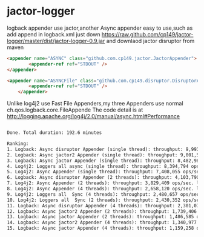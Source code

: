 jactor-logger
=============

logback appender use jactor,another Async appender
easy to use,such as add append in logback.xml
just down https://raw.github.com/cp149/jactor-logger/master/dist/jactor-logger-0.9.jar
and downlaod jactor disruptor from maven
```html
<appender name="ASYNC" class="github.com.cp149.jactor.JactorAppender">
		<appender-ref ref="STDOUT" />
</appender>
```
```html	
<appender name="ASYNCFile" class="github.com.cp149.disruptor.DisruptorAppender">		
		<appender-ref ref="STDOUT" />
	</appender>
```
Unlike log4j2 use Fast File Appenders,my three  Appenders use normal ch.qos.logback.core.FileAppende
The  code detail is at http://logging.apache.org/log4j/2.0/manual/async.html#Performance
```html

Done. Total duration: 192.6 minutes

Ranking:
1. Logback: Async disruptor Appender (single thread): throughput: 9,993,043 ops/sec. latency(ns): avg=3532.4 99% < 19660.8 99.99% < 16829644.8 (285431 samples)
2. Logback: Async jactor2 Appender (single thread): throughput: 9,001,575 ops/sec. latency(ns): avg=1210.0 99% < 2048.0 99.99% < 65536.0 (21476524 samples)
3. Logback: Async jactor Appender (single thread): throughput: 8,482,989 ops/sec. latency(ns): avg=1201.4 99% < 2048.0 99.99% < 65536.0 (22639435 samples)
4. Log4j2: Loggers all async (single thread): throughput: 8,394,794 ops/sec. latency(ns): avg=8631.6 99% < 13107.2 99.99% < 26869760.0 (610686 samples)
5. Log4j2: Async Appender (single thread): throughput: 7,408,055 ops/sec. latency(ns): avg=864.6 99% < 4096.0 99.99% < 131072.0 (478795 samples)
6. Logback: Async disruptor Appender (2 threads): throughput: 4,103,790 ops/sec. latency(ns): avg=884.1 99% < 4505.6 99.99% < 65536.0 (4500675 samples)
7. Log4j2: Async Appender (2 threads): throughput: 3,829,409 ops/sec. latency(ns): avg=685.1 99% < 4096.0 99.99% < 65536.0 (2034956 samples)
8. Log4j2: Async Appender (4 threads): throughput: 2,658,120 ops/sec. latency(ns): avg=607.9 99% < 2048.0 99.99% < 239206.4 (19951913 samples)
9. Log4j2: Loggers all  Sync (4 threads): throughput: 2,480,657 ops/sec. latency(ns): avg=4324.3 99% < 7372.8 99.99% < 13841203.2 (6575838 samples)
10. Log4j2: Loggers all  Sync (2 threads): throughput: 2,430,352 ops/sec. latency(ns): avg=651.3 99% < 2457.6 99.99% < 65536.0 (8625233 samples)
11. Logback: Async disruptor Appender (4 threads): throughput: 2,301,079 ops/sec. latency(ns): avg=7799.6 99% < 4300.8 99.99% < 24169676.8 (7478483 samples)
12. Logback: Async jactor2 Appender (2 threads): throughput: 1,739,406 ops/sec. latency(ns): avg=931.2 99% < 2048.0 99.99% < 42598.4 (48717475 samples)
13. Logback: Async jactor Appender (2 threads): throughput: 1,486,585 ops/sec. latency(ns): avg=930.7 99% < 2048.0 99.99% < 36044.8 (49685633 samples)
14. Logback: Async jactor2 Appender (4 threads): throughput: 1,340,977 ops/sec. latency(ns): avg=1253.6 99% < 1587.2 99.99% < 80281.6 (87902519 samples)
15. Logback: Async jactor Appender (4 threads): throughput: 1,159,258 ops/sec. latency(ns): avg=1020.1 99% < 1587.2 99.99% < 77004.8 (99564074 samples)
```

